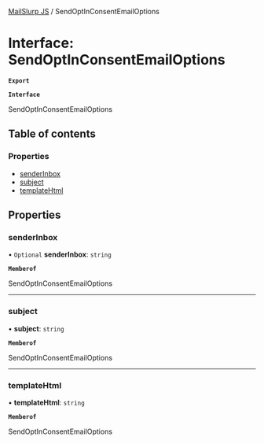 [MailSlurp JS](../README.md) / SendOptInConsentEmailOptions

# Interface: SendOptInConsentEmailOptions

**`Export`**

**`Interface`**

SendOptInConsentEmailOptions

## Table of contents

### Properties

- [senderInbox](SendOptInConsentEmailOptions.md#senderinbox)
- [subject](SendOptInConsentEmailOptions.md#subject)
- [templateHtml](SendOptInConsentEmailOptions.md#templatehtml)

## Properties

### senderInbox

• `Optional` **senderInbox**: `string`

**`Memberof`**

SendOptInConsentEmailOptions

___

### subject

• **subject**: `string`

**`Memberof`**

SendOptInConsentEmailOptions

___

### templateHtml

• **templateHtml**: `string`

**`Memberof`**

SendOptInConsentEmailOptions
